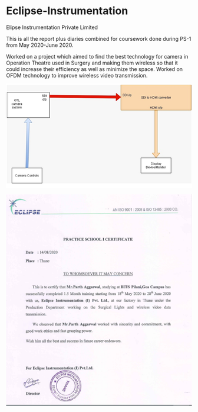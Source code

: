 # Eclipse-Instrumentation
Elipse Instrumentation Private Limited

This is all the report plus diaries combined for coursework done during PS-1 from May 2020-June 2020.

Worked on a project which aimed to find the best technology for camera in Operation Theatre used in Surgery and making them wireless so that it could increase their efficiency as well as minimize the space. Worked on OFDM technology to improve wireless video transmission.

![Screenshot1](screenshots/ss1.png)

![Screenshot2](screenshots/ss2.png)
